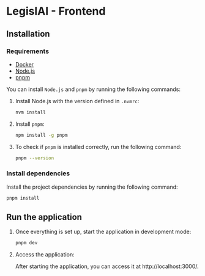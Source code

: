 # LegislAI - Frontend

## Installation

### Requirements

- [Docker](https://www.docker.com/)
- [Node.js](https://nodejs.org/en/)
- [pnpm](https://pnpm.io/)

You can install `Node.js` and `pnpm` by running the following commands:

1. Install Node.js with the version defined in `.nvmrc`:

   ```bash
   nvm install
   ```

2. Install `pnpm`:

   ```bash
   npm install -g pnpm
   ```

3. To check if `pnpm` is installed correctly, run the following command:

   ```bash
   pnpm --version
   ```

### Install dependencies

Install the project dependencies by running the following command:

```bash
pnpm install
```

## Run the application

1. Once everything is set up, start the application in development mode:

   ```bash
   pnpm dev
   ```

2. Access the application:

   After starting the application, you can access it at http://localhost:3000/.
